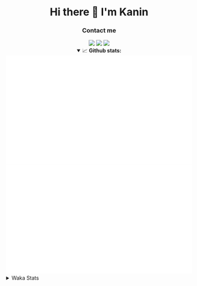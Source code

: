 <div align="center">
 <h1>Hi there 👋 I'm Kanin</h1>
 <h3>Contact me</h3>
 <a href="mailto:im@kanin.dev"><img src="https://img.shields.io/badge/gmail-%23D14836.svg?&style=for-the-badge&logo=gmail&logoColor=white"/></a>
 <a href="https://twitter.com/KaninDev"><img src="https://img.shields.io/badge/twitter-%231DA1F2.svg?&style=for-the-badge&logo=twitter&logoColor=white"/></a>
 <a href="https://www.linkedin.com/in/KaninDev"><img src="https://img.shields.io/badge/linkedin-%230077B5.svg?&style=for-the-badge&logo=linkedin&logoColor=white"/></a>
<details open>
  <summary>📈 <b>Github stats:</b></summary>
  <img src="https://github.com/Kanin/Kanin/blob/master/scripts/GitHubStats/generated/overview.svg"/>
  <img src="https://github.com/Kanin/Kanin/blob/master/scripts/GitHubStats/generated/languages.svg"/>
</details>
</div>

<details>
 <summary>Waka Stats</summary>

<!--START_SECTION:waka-->
![Code Time](http://img.shields.io/badge/Code%20Time-1%2C836%20hrs%2023%20mins-blue)

![Profile Views](http://img.shields.io/badge/Profile%20Views-3-blue)

![Lines of code](https://img.shields.io/badge/From%20Hello%20World%20I%27ve%20Written-21%20Thousand%20lines%20of%20code-blue)

**🐱 My GitHub Data** 

> 🏆 138 Contributions in the Year 2022
 > 
> 📦 84.3 kB Used in GitHub's Storage 
 > 
> 🚫 Not Opted to Hire
 > 
> 📜 13 Public Repositories 
 > 
> 🔑 9 Private Repositories  
 > 
**I'm an Early 🐤** 

```text
🌞 Morning    119 commits    ████░░░░░░░░░░░░░░░░░░░░░   17.92% 
🌆 Daytime    227 commits    ████████░░░░░░░░░░░░░░░░░   34.19% 
🌃 Evening    152 commits    █████░░░░░░░░░░░░░░░░░░░░   22.89% 
🌙 Night      166 commits    ██████░░░░░░░░░░░░░░░░░░░   25.0%

```
📅 **I'm Most Productive on Sunday** 

```text
Monday       119 commits    ████░░░░░░░░░░░░░░░░░░░░░   17.92% 
Tuesday      97 commits     ███░░░░░░░░░░░░░░░░░░░░░░   14.61% 
Wednesday    71 commits     ██░░░░░░░░░░░░░░░░░░░░░░░   10.69% 
Thursday     88 commits     ███░░░░░░░░░░░░░░░░░░░░░░   13.25% 
Friday       70 commits     ██░░░░░░░░░░░░░░░░░░░░░░░   10.54% 
Saturday     64 commits     ██░░░░░░░░░░░░░░░░░░░░░░░   9.64% 
Sunday       155 commits    █████░░░░░░░░░░░░░░░░░░░░   23.34%

```


📊 **This Week I Spent My Time On** 

```text
⌚︎ Time Zone: America/New_York

💬 Programming Languages: 
Python                   5 hrs 29 mins       ███████████████████████░░   93.58% 
virtualenv               20 mins             █░░░░░░░░░░░░░░░░░░░░░░░░   5.91% 
requirements.txt         1 min               ░░░░░░░░░░░░░░░░░░░░░░░░░   0.38% 
Text                     0 secs              ░░░░░░░░░░░░░░░░░░░░░░░░░   0.08% 
PythonStub               0 secs              ░░░░░░░░░░░░░░░░░░░░░░░░░   0.02%

🔥 Editors: 
PyCharm                  5 hrs 51 mins       █████████████████████████   100.0%

🐱‍💻 Projects: 
TomsBotPyCord            5 hrs 51 mins       █████████████████████████   99.92% 
py-cord                  0 secs              ░░░░░░░░░░░░░░░░░░░░░░░░░   0.08% 
Unknown Project          0 secs              ░░░░░░░░░░░░░░░░░░░░░░░░░   0.0%

💻 Operating System: 
Linux                    5 hrs 51 mins       █████████████████████████   100.0%

```

**I Mostly Code in Python** 

```text
Python                   23 repos            ███████████████████░░░░░░   76.67% 
JavaScript               3 repos             ██░░░░░░░░░░░░░░░░░░░░░░░   10.0% 
Java                     2 repos             █░░░░░░░░░░░░░░░░░░░░░░░░   6.67% 
Kotlin                   1 repo              ░░░░░░░░░░░░░░░░░░░░░░░░░   3.33% 
HTML                     1 repo              ░░░░░░░░░░░░░░░░░░░░░░░░░   3.33%

```


**Timeline**

![Chart not found](https://raw.githubusercontent.com/Kanin/Kanin/master/charts/bar_graph.png) 


 Last Updated on 10/02/2022 02:49:23 UTC
<!--END_SECTION:waka-->
</details>
